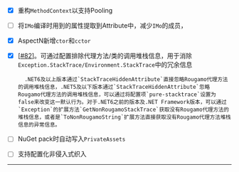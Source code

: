 - [x] 重构`MethodContext`以支持Pooling
- [ ] 将`IMo`编译时用到的属性提取到Attribute中，减少`IMo`的成员，
- [x] AspectN新增`ctor`和`cctor`
- [x] [[#82](https://github.com/inversionhourglass/Rougamo/issues/82)]。可通过配置排除代理方法/类的调用堆栈信息，用于消除`Exception.StackTrace/Environment.StackTrace`中的冗余信息

        .NET6及以上版本通过`StackTraceHiddenAttribute`直接忽略Rougamo代理方法的调用堆栈信息，.NET5及以下版本通过`StackTraceHiddenAttribute`忽略Rougamo代理方法的调用堆栈信息，可以通过将配置项`pure-stacktrace`设置为false来改变这一默认行为。对于.NET6之前的版本及.NET Framework版本，可以通过`Exception`的扩展方法`GetNonRougamoStackTrace`获取没有Rougamo代理方法的堆栈信息，或者是`ToNonRougamoString`扩展方法直接获取没有Rougamo代理方法堆栈信息的异常信息。

- [ ] NuGet pack时自动写入`PrivateAssets`
- [ ] 支持配置化非侵入式织入

---
